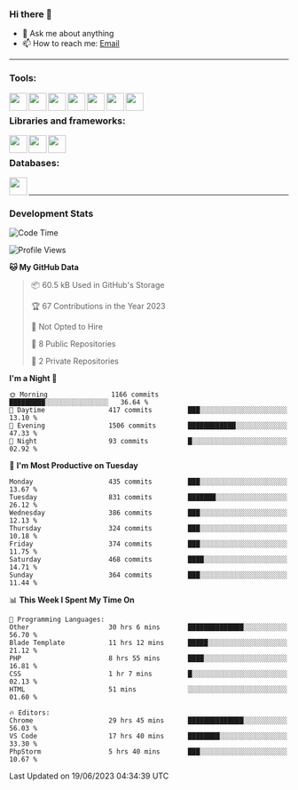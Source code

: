 ### Hi there 👋

- 💬 Ask me about anything
- 📫 How to reach me: [Email]

---

### Tools:
<img align='left' height="32" width="32" src="https://cdn.jsdelivr.net/npm/simple-icons@4.8.0/icons/phpstorm.svg" />
<img align='left' height="32" width="32" src="https://cdn.jsdelivr.net/npm/simple-icons@4.8.0/icons/webstorm.svg" />
<img align='left' height="32" width="32" src="https://cdn.jsdelivr.net/npm/simple-icons@4.8.0/icons/visualstudiocode.svg" />
<img align='left' height="32" width="32" src="https://cdn.jsdelivr.net/npm/simple-icons@4.8.0/icons/sublimetext.svg" />
<img align='left' height="32" width="32" src="https://cdn.jsdelivr.net/npm/simple-icons@4.8.0/icons/laragon.svg" />
<img align='left' height="32" width="32" src="https://cdn.jsdelivr.net/npm/simple-icons@4.8.0/icons/docker.svg" />
<img align='left' height="32" width="32" src="https://cdn.jsdelivr.net/npm/simple-icons@4.8.0/icons/amazonaws.svg" />
<br>

### Libraries and frameworks:
<img align='left' height="32" width="32" src="https://cdn.jsdelivr.net/npm/simple-icons@4.8.0/icons/laravel.svg" />
<img align='left' height="32" width="32" src="https://cdn.jsdelivr.net/npm/simple-icons@4.8.0/icons/vue-dot-js.svg" />
<img align='left' height="32" width="32" src="https://cdn.jsdelivr.net/npm/simple-icons@4.8.0/icons/jquery.svg" />
<br>

### Databases:
<img align='left' height="32" width="32" src="https://cdn.jsdelivr.net/npm/simple-icons@4.8.0/icons/mysql.svg" />
<br>

---
### Development Stats
<!--START_SECTION:waka-->
![Code Time](http://img.shields.io/badge/Code%20Time-1%2C826%20hrs%2023%20mins-blue)

![Profile Views](http://img.shields.io/badge/Profile%20Views-0-blue)

**🐱 My GitHub Data** 

> 📦 60.5 kB Used in GitHub's Storage 
 > 
> 🏆 67 Contributions in the Year 2023
 > 
> 🚫 Not Opted to Hire
 > 
> 📜 8 Public Repositories 
 > 
> 🔑 2 Private Repositories 
 > 
**I'm a Night 🦉** 

```text
🌞 Morning                1166 commits        █████████░░░░░░░░░░░░░░░░   36.64 % 
🌆 Daytime                417 commits         ███░░░░░░░░░░░░░░░░░░░░░░   13.10 % 
🌃 Evening                1506 commits        ████████████░░░░░░░░░░░░░   47.33 % 
🌙 Night                  93 commits          █░░░░░░░░░░░░░░░░░░░░░░░░   02.92 % 
```
📅 **I'm Most Productive on Tuesday** 

```text
Monday                   435 commits         ███░░░░░░░░░░░░░░░░░░░░░░   13.67 % 
Tuesday                  831 commits         ███████░░░░░░░░░░░░░░░░░░   26.12 % 
Wednesday                386 commits         ███░░░░░░░░░░░░░░░░░░░░░░   12.13 % 
Thursday                 324 commits         ███░░░░░░░░░░░░░░░░░░░░░░   10.18 % 
Friday                   374 commits         ███░░░░░░░░░░░░░░░░░░░░░░   11.75 % 
Saturday                 468 commits         ████░░░░░░░░░░░░░░░░░░░░░   14.71 % 
Sunday                   364 commits         ███░░░░░░░░░░░░░░░░░░░░░░   11.44 % 
```


📊 **This Week I Spent My Time On** 

```text
💬 Programming Languages: 
Other                    30 hrs 6 mins       ██████████████░░░░░░░░░░░   56.70 % 
Blade Template           11 hrs 12 mins      █████░░░░░░░░░░░░░░░░░░░░   21.12 % 
PHP                      8 hrs 55 mins       ████░░░░░░░░░░░░░░░░░░░░░   16.81 % 
CSS                      1 hr 7 mins         █░░░░░░░░░░░░░░░░░░░░░░░░   02.13 % 
HTML                     51 mins             ░░░░░░░░░░░░░░░░░░░░░░░░░   01.60 % 

🔥 Editors: 
Chrome                   29 hrs 45 mins      ██████████████░░░░░░░░░░░   56.03 % 
VS Code                  17 hrs 40 mins      ████████░░░░░░░░░░░░░░░░░   33.30 % 
PhpStorm                 5 hrs 40 mins       ███░░░░░░░░░░░░░░░░░░░░░░   10.67 % 
```


 Last Updated on 19/06/2023 04:34:39 UTC
<!--END_SECTION:waka-->

[huyviet]: https://huyviet.vn/
[EMAIl]: https://mail.google.com/mail/u/0/?fs=1&tf=cm&source=mailto&to=huynguyenviet0110@gmail.com
